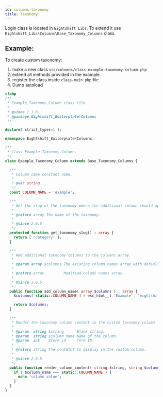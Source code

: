 ```yaml
---
id: columns-taxonomy
title: Taxonomy
---
```


Login class is located in `Eightshift Libs`. To extend it use `Eightshift_Libs\Columns\Base_Taxonomy_Columns` class.

## Example:

To create custom taxonomy:
1. make a new class `src/columns/class-example-taxonomy-column.php`
2. extend all methods provided in the example.
3. register the class inside `class-main.php` file.
4. Dump autoload

```php
<?php
/**
 * Example_Taxonomy_Column class file
 *
 * @since 1.1.0
 * @package Eightshift_Boilerplate\Columns
 */

declare( strict_types=1 );

namespace Eightshift_Boilerplate\Columns;

/**
 * Class Example_Taxonomy_Column.
 */
class Example_Taxonomy_Column extends Base_Taxonomy_Columns {

  /**
   * Column name constant name.
   *
   * @var string
   */
  const COLUMN_NAME = 'example';

  /**
   * Get the slug of the taxonomy where the additional column should appear.
   *
   * @return array The name of the taxonomy.
   *
   * @since 2.0.5
   */
  protected function get_taxonomy_slug() : array {
    return [ 'category' ];
  }

  /**
   * Add additional taxonomy columns to the columns array.
   *
   * @param array $columns The existing column names array with default taxonomy columns (title, author, date etc.).
   *
   * @return array         Modified column names array.
   *
   * @since 2.0.5
   */
  public function add_column_name( array $columns ) : array {
    $columns[ static::COLUMN_NAME ] = esc_html__( 'Example', 'eightshift-boilerplate' );

    return $columns;
  }

  /**
   * Render the taxonomy column content in the custom taxonomy column
   *
   * @param  string $string      Blank string.
   * @param  string $column_name Name of the column.
   * @param  int    $term_id     Term ID.
   *
   * @return string The contetnt to display in the custom column.
   *
   * @since 2.0.5
   */
  public function render_column_content( string $string, string $column_name, int $term_id ) : string {
    if ( $column_name === static::COLUMN_NAME ) {
      echo 'column value';
    }
  }
}

```
